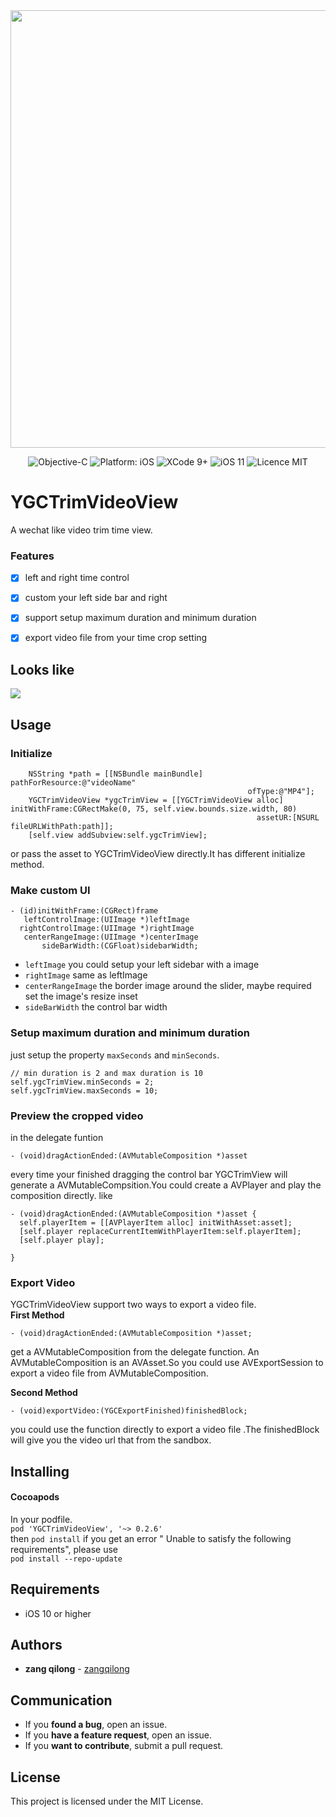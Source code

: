 <div align = "center">
<img src="https://ws1.sinaimg.cn/large/006tNc79ly1fo0zzmjr5mj30jg05kq4a.jpg" width="700" />
</div>

<p align="center">
<img src="https://img.shields.io/badge/ObjC-2.0-orange.svg" alt="Objective-C"/>
<img src="https://img.shields.io/badge/platform-iOS-brightgreen.svg" alt="Platform: iOS"/>
<img src="https://img.shields.io/badge/Xcode-9%2B-brightgreen.svg" alt="XCode 9+"/>
<img src="https://img.shields.io/badge/iOS-11%2B-brightgreen.svg" alt="iOS 11"/>
<img src="https://img.shields.io/badge/licence-MIT-lightgray.svg" alt="Licence MIT"/>
</a>
</p>

# YGCTrimVideoView

A wechat like video trim time view.



### Features
- [x] left and right time control
- [x] custom your left side bar and right
- [x] support setup maximum duration and minimum duration
- [x] export video file from your time crop setting


## Looks like
![](https://ws2.sinaimg.cn/large/006tNc79ly1fo15brtdgkg30cz0p8qv6.gif)
## Usage
### Initialize

```  
    NSString *path = [[NSBundle mainBundle] pathForResource:@"videoName"
                                                     ofType:@"MP4"];
    YGCTrimVideoView *ygcTrimView = [[YGCTrimVideoView alloc] initWithFrame:CGRectMake(0, 75, self.view.bounds.size.width, 80)
                                                       assetUR:[NSURL fileURLWithPath:path]];
    [self.view addSubview:self.ygcTrimView];
```
or pass the asset to YGCTrimVideoView directly.It has different initialize method.


### Make custom UI

```
- (id)initWithFrame:(CGRect)frame
   leftControlImage:(UIImage *)leftImage
  rightControlImage:(UIImage *)rightImage
   centerRangeImage:(UIImage *)centerImage
       sideBarWidth:(CGFloat)sidebarWidth;
```

* `leftImage` you could setup your left sidebar with a image
* `rightImage` same as leftImage
* `centerRangeImage` the border image around the slider, maybe required set the image's resize inset
* `sideBarWidth` the control bar width

### Setup maximum duration and minimum duration
just setup the property `maxSeconds` and `minSeconds`.

``` 
// min duration is 2 and max duration is 10 
self.ygcTrimView.minSeconds = 2;
self.ygcTrimView.maxSeconds = 10;
```

### Preview the cropped video

in the delegate funtion 


```
- (void)dragActionEnded:(AVMutableComposition *)asset
```

every time your finished dragging the control bar
YGCTrimView will generate a AVMutableCompsition.You could create a AVPlayer and play the composition directly.
like

```  
- (void)dragActionEnded:(AVMutableComposition *)asset {
  self.playerItem = [[AVPlayerItem alloc] initWithAsset:asset];
  [self.player replaceCurrentItemWithPlayerItem:self.playerItem];
  [self.player play];

}
```

### Export Video
YGCTrimVideoView support two ways to export a video file.  
**First Method**

```  
- (void)dragActionEnded:(AVMutableComposition *)asset;
```

get a AVMutableComposition from the delegate function. An AVMutableComposition is an AVAsset.So you could use AVExportSession to export a video file from AVMutableComposition.

**Second Method**

```
- (void)exportVideo:(YGCExportFinished)finishedBlock;
```
you could use the function directly to export a video file .The finishedBlock will give you the video url that from the sandbox.

## Installing

#### Cocoapods
In your podfile.  
`pod 'YGCTrimVideoView', '~> 0.2.6' `   
then `pod install`
if you get an error " Unable to satisfy the following requirements", please use   
`pod install --repo-update`

## Requirements

* iOS 10 or higher

## Authors

* **zang qilong** -  [zangqilong](https://github.com/zangqilong198812)

## Communication

* If you **found a bug**, open an issue.
* If you **have a feature request**, open an issue.
* If you **want to contribute**, submit a pull request.

## License

This project is licensed under the MIT License.


